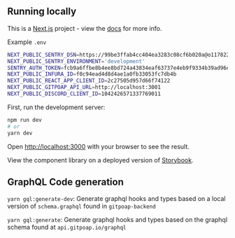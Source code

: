 
## Running locally
This is a [Next.js](https://nextjs.org/) project - view the [docs](https://nextjs.org/docs/getting-started) for more info.

Example `.env`

```bash
NEXT_PUBLIC_SENTRY_DSN=https://99be3ffab4cc404ea3283c08cf6b020a@o1178229.ingest.sentry.io/6289197
NEXT_PUBLIC_SENTRY_ENVIRONMENT='development'
SENTRY_AUTH_TOKEN=fcb9a6ffbe8b4ee8bd724a43834eaf63737e4eb9f9334b39ad96ead41cc5a906
NEXT_PUBLIC_INFURA_ID=f0c94ead4d8d4ae1a0fb33053fc7db4b
NEXT_PUBLIC_REACT_APP_CLIENT_ID=2c27505d957d66f74122
NEXT_PUBLIC_GITPOAP_API_URL=http://localhost:3001
NEXT_PUBLIC_DISCORD_CLIENT_ID=1042426571337769011
```

First, run the development server:

```bash
npm run dev
# or
yarn dev
```

Open [http://localhost:3000](http://localhost:3000) with your browser to see the result.

View the component library on a deployed version of [Storybook](https://gitpoap-fe-storybook.vercel.app/?path=/story/button--primary0).

## GraphQL Code generation

`yarn gql:generate-dev`: Generate graphql hooks and types based on a local version of `schema.graphql` found in `gitpoap-backend`

`yarn gql:generate`: Generate graphql hooks and types based on the graphql schema found at `api.gitpoap.io/graphql`